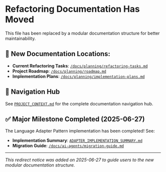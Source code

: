 # Refactoring Documentation Has Moved

This file has been replaced by a modular documentation structure for better maintainability.

## 📍 New Documentation Locations:

- **Current Refactoring Tasks**: [`/docs/planning/refactoring-tasks.md`](./docs/planning/refactoring-tasks.md)
- **Project Roadmap**: [`/docs/planning/roadmap.md`](./docs/planning/roadmap.md)
- **Implementation Plans**: [`/docs/planning/implementation-plans.md`](./docs/planning/implementation-plans.md)

## 🧭 Navigation Hub

See [`PROJECT_CONTEXT.md`](./PROJECT_CONTEXT.md) for the complete documentation navigation hub.

## ✅ Major Milestone Completed (2025-06-27)

The Language Adapter Pattern implementation has been completed! See:
- **Implementation Summary**: [`ADAPTER_IMPLEMENTATION_SUMMARY.md`](./ADAPTER_IMPLEMENTATION_SUMMARY.md)
- **Migration Guide**: [`/docs/ai-agents/migration-guide.md`](./docs/ai-agents/migration-guide.md)

---

*This redirect notice was added on 2025-06-27 to guide users to the new modular documentation structure.*